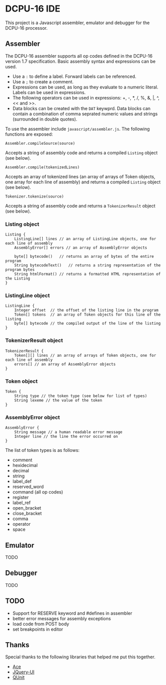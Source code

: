 DCPU-16 IDE
===========
This project is a Javascript assembler, emulator and debugger for the DCPU-16 processor.  

Assembler
---------

The DCPU-16 assembler supports all op codes defined in the DCPU-16 version 1.7 specification.  Basic assembly
syntax and expressions can be used.

* Use a <code>:</code> to define a label.  Forward labels can be referenced.
* Use a <code>;</code> to create a comment.
* Expressions can be used, as long as they evaluate to a numeric literal.  Labels can be used in expressions.
* The following operators can be used in expressions: +, -, *, /, %, &, |, ^, << and >>.
* Data blocks can be created with the <code>DAT</code> keywprd.  Data blocks can contain a combination of comma seprated numeric 
values and strings (surrounded in double quotes).

To use the assembler include <code>javascript/assembler.js</code>.  The following functions are exposed:

	Assembler.compileSource(source)
Accepts a string of assembly code and returns a compiled <code>Listing</code> object (see below).

	Assembler.compile(tokenizedLines)
Accepts an array of tokenized lines (an array of arrays of Token objects, one array for each line of assembly) and returns a compiled <code>Listing</code> object (see below).

	Tokenizer.tokenize(source)
Accepts a string of assembly code and returns a <code>TokenizerResult</code> object (see below).


### Listing object
	Listing {
		ListingLine[] lines // an array of ListingLine objects, one for each line of assembly
		AssemblyError[] errors // an array of AssemblyError objects
		
		byte[] bytecode()	// returns an array of bytes of the entire program
		String bytecodeText() 	// returns a string representation of the program bytes
		String htmlFormat()	// returns a formatted HTML representation of the Listing
	}

### ListingLine object
	ListingLine {
		Integer offset	// the offset of the listing line in the program
		Token[] tokens	// an array of Token objects for this line of the listing
		byte[] bytecode	// the compiled output of the line of the listing
	}
	
	
### TokenizerResult object
	TokenizerResult {
		Token[][] lines // an array of arrays of Token objects, one for each line of assembly
		errors[] // an array of AssemblyError objects
	}

### Token object
	Token {
		String type // the token type (see below for list of types)
		String lexeme // the value of the token
	}

### AssemblyError object
	AssemblyError {
		String message // a human readable error message
		Integer line // the line the error occurred on
	}

The list of token types is as follows:
* comment
* hexidecimal
* decimal
* string
* label_def
* reserved_word
* command (all op codes)
* register 
* label_ref
* open_bracket
* close_bracket
* comma
* operator
* space

Emulator
--------
TODO

Debugger
--------
TODO
	

TODO
----
* Support for RESERVE keyword and #defines in assembler
* better error messages for assembly exceptions
* load code from POST body
* set breakpoints in editor

Thanks
------

Special thanks to the following libraries that helped me put this together.  

* [Ace](https://github.com/ajaxorg/ace)
* [JQuery-UI](http://jqueryui.com/)
* [QUnit](http://docs.jquery.com/QUnit)
